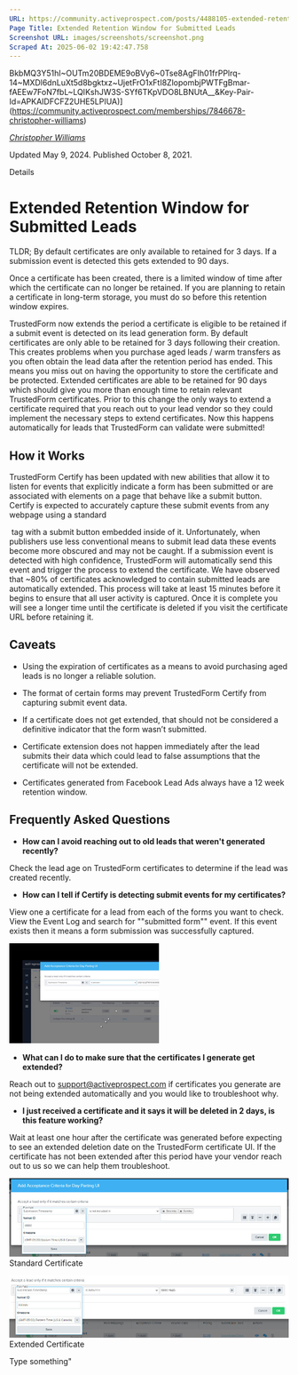 ```yaml
---
URL: https://community.activeprospect.com/posts/4488105-extended-retention-window-for-submitted-leads
Page Title: Extended Retention Window for Submitted Leads
Screenshot URL: images/screenshots/screenshot.png
Scraped At: 2025-06-02 19:42:47.758
---
```

BkbMQ3Y51hI~OUTm20BDEME9oBVy6~0Tse8AgFIh01frPPlrq-14~MXDl6dnLuXt5d8bgktxz~UjetFrO1xFtI8ZlopombjPWTFgBmar-fAEEw7FoN7fbL~LQIKshJW3S-SYf6TKpVDO8LBNUtA__&Key-Pair-Id=APKAIDFCFZ2UHE5LPIUA)](https://community.activeprospect.com/memberships/7846678-christopher-williams)

[_Christopher Williams_](https://community.activeprospect.com/memberships/7846678-christopher-williams)

Updated May 9, 2024. Published October 8, 2021.

Details

# Extended Retention Window for Submitted Leads

TLDR; By default certificates are only available to retained for 3 days. If a submission event is detected this gets extended to 90 days.

Once a certificate has been created, there is a limited window of time after which the certificate can no longer be retained. If you are planning to retain a certificate in long-term storage, you must do so before this retention window expires.

TrustedForm now extends the period a certificate is eligible to be retained if a submit event is detected on its lead generation form. By default certificates are only able to be retained for 3 days following their creation. This creates problems when you purchase aged leads / warm transfers as you often obtain the lead data after the retention period has ended. This means you miss out on having the opportunity to store the certificate and be protected. Extended certificates are able to be retained for 90 days which should give you more than enough time to retain relevant TrustedForm certificates. Prior to this change the only ways to extend a certificate required that you reach out to your lead vendor so they could implement the necessary steps to extend certificates. Now this happens automatically for leads that TrustedForm can validate were submitted!

## How it Works

TrustedForm Certify has been updated with new abilities that allow it to listen for events that explicitly indicate a form has been submitted or are associated with elements on a page that behave like a submit button. Certify is expected to accurately capture these submit events from any webpage using a standard <form> tag with a submit button embedded inside of it. Unfortunately, when publishers use less conventional means to submit lead data these events become more obscured and may not be caught. If a submission event is detected with high confidence, TrustedForm will automatically send this event and trigger the process to extend the certificate. We have observed that ~80% of certificates acknowledged to contain submitted leads are automatically extended. This process will take at least 15 minutes before it begins to ensure that all user activity is captured. Once it is complete you will see a longer time until the certificate is deleted if you visit the certificate URL before retaining it.

## Caveats

- Using the expiration of certificates as a means to avoid purchasing aged leads is no longer a reliable solution.

- The format of certain forms may prevent TrustedForm Certify from capturing submit event data.

- If a certificate does not get extended, that should not be considered a definitive indicator that the form wasn’t submitted.

- Certificate extension does not happen immediately after the lead submits their data which could lead to false assumptions that the certificate will not be extended.

- Certificates generated from Facebook Lead Ads always have a 12 week retention window.


## Frequently Asked Questions

- **How can I avoid reaching out to old leads that weren't generated recently?**

Check the lead age on TrustedForm certificates to determine if the lead was created recently.
- **How can I tell if Certify is detecting submit events for my certificates?**

View one a certificate for a lead from each of the forms you want to check. View the Event Log and search for ""submitted form"" event. If this event exists then it means a form submission was successfully captured.

![](images/image-1.png)

- **What can I do to make sure that the certificates I generate get extended?**

Reach out to support@activeprospect.com if certificates you generate are not being extended automatically and you would like to troubleshoot why.
- **I just received a certificate and it says it will be deleted in 2 days, is this feature working?**

Wait at least one hour after the certificate was generated before expecting to see an extended deletion date on the TrustedForm certificate UI. If the certificate has not been extended after this period have your vendor reach out to us so we can help them troubleshoot.

![](images/image-2.png)Standard Certificate

![](images/image-3.png)Extended Certificate

Type something"
